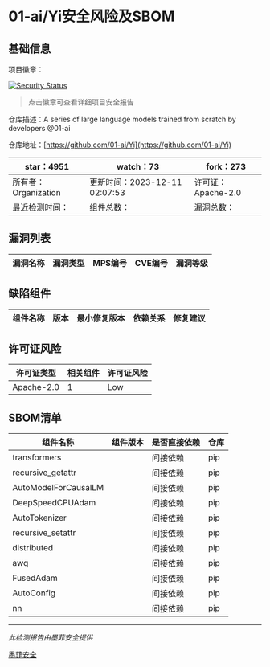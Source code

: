 # 01-ai/Yi安全风险及SBOM

## 基础信息

项目徽章：

[![Security Status](https://www.murphysec.com/platform3/v31/badge/1733918965983830016.svg)](https://www.murphysec.com/console/report/1721958866774171648/1733918965983830016)

> 点击徽章可查看详细项目安全报告

仓库描述：A series of large language models trained from scratch by developers @01-ai

仓库地址：[https://github.com/01-ai/Yi](https://github.com/01-ai/Yi)

| star：4951 | watch：73 | fork：273 |
| ----------- | -------------- | ------------ |
| 所有者：Organization | 更新时间：2023-12-11 02:07:53 | 许可证：Apache-2.0 |
| 最近检测时间： | 组件总数： | 漏洞总数： |




## 漏洞列表

| 漏洞名称 | 漏洞类型 | MPS编号 | CVE编号 | 漏洞等级 |
| ------- | ------ | ------- | ------ | ----- |





## 缺陷组件

| 组件名称 | 版本 | 最小修复版本 | 依赖关系 | 修复建议 |
| -------- | ---- | ------------ | -------- | -------- |





## 许可证风险

| 许可证类型 | 相关组件 | 许可证风险 |
| ---------- | -------- | ---------- |
|Apache-2.0|1|Low|




## SBOM清单

| 组件名称 | 组件版本 | 是否直接依赖 | 仓库 |
| -------- | -------- | ------------ | ---- |
|transformers||间接依赖|pip|
|recursive_getattr||间接依赖|pip|
|AutoModelForCausalLM||间接依赖|pip|
|DeepSpeedCPUAdam||间接依赖|pip|
|AutoTokenizer||间接依赖|pip|
|recursive_setattr||间接依赖|pip|
|distributed||间接依赖|pip|
|awq||间接依赖|pip|
|FusedAdam||间接依赖|pip|
|AutoConfig||间接依赖|pip|
|nn||间接依赖|pip|


------

*此检测报告由墨菲安全提供*

[墨菲安全](www.murphysec.com)